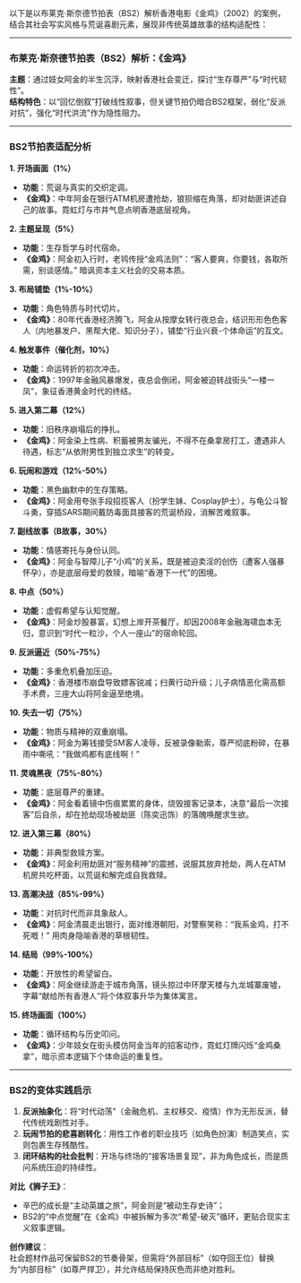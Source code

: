 以下是以布莱克·斯奈德节拍表（BS2）解析香港电影《金鸡》（2002）的案例，结合其社会写实风格与荒诞喜剧元素，展现非传统英雄故事的结构适配性：

---

### **布莱克·斯奈德节拍表（BS2）解析：《金鸡》**
**主题**：通过妓女阿金的半生沉浮，映射香港社会变迁，探讨“生存尊严”与“时代韧性”。  
**结构特色**：以“回忆倒叙”打破线性叙事，但关键节拍仍暗合BS2框架，弱化“反派对抗”，强化“时代洪流”作为隐性阻力。

---

### **BS2节拍表适配分析**
**1. 开场画面（1%）**  
- **功能**：荒诞与真实的交织定调。  
- **《金鸡》**：中年阿金在银行ATM机房遭抢劫，狼狈缩在角落，却对劫匪讲述自己的故事。霓虹灯与市井气息点明香港底层视角。

**2. 主题呈现（5%）**  
- **功能**：生存哲学与时代宿命。  
- **《金鸡》**：阿金初入行时，老鸨传授“金鸡法则”：“客人要爽，你要钱，各取所需，别谈感情。” 暗讽资本主义社会的交易本质。

**3. 布局铺垫（1%-10%）**  
- **功能**：角色特质与时代切片。  
- **《金鸡》**：80年代香港经济腾飞，阿金从按摩女转行夜总会，结识形形色色客人（内地暴发户、黑帮大佬、知识分子），铺垫“行业兴衰-个体命运”的互文。

**4. 触发事件（催化剂，10%）**  
- **功能**：命运转折的初次冲击。  
- **《金鸡》**：1997年金融风暴爆发，夜总会倒闭，阿金被迫转战街头“一楼一凤”，象征香港黄金时代的终结。

**5. 进入第二幕（12%）**  
- **功能**：旧秩序崩塌后的挣扎。  
- **《金鸡》**：阿金染上性病、积蓄被男友骗光，不得不在桑拿房打工，遭遇非人待遇，标志“从依附男性到独立求生”的转变。

**6. 玩闹和游戏（12%-50%）**  
- **功能**：黑色幽默中的生存策略。  
- **《金鸡》**：阿金用夸张手段招揽客人（扮学生妹、Cosplay护士），与龟公斗智斗勇，穿插SARS期间戴防毒面具接客的荒诞桥段，消解苦难叙事。

**7. 副线故事（B故事，30%）**  
- **功能**：情感寄托与身份认同。  
- **《金鸡》**：阿金与智障儿子“小鸡”的关系，既是被迫卖淫的创伤（遭客人强暴怀孕），亦是底层母爱的救赎，暗喻“香港下一代”的困境。

**8. 中点（50%）**  
- **功能**：虚假希望与认知觉醒。  
- **《金鸡》**：阿金炒股暴富，幻想上岸开茶餐厅，却因2008年金融海啸血本无归，意识到“时代一粒沙，个人一座山”的宿命轮回。

**9. 反派逼近（50%-75%）**  
- **功能**：多重危机叠加压迫。  
- **《金鸡》**：香港楼市崩盘导致嫖客锐减；扫黄行动升级；儿子病情恶化需高额手术费，三座大山将阿金逼至绝境。

**10. 失去一切（75%）**  
- **功能**：物质与精神的双重崩塌。  
- **《金鸡》**：阿金为筹钱接受SM客人凌辱，反被录像勒索，尊严彻底粉碎，在暴雨中嘶吼：“我做鸡都有底线啊！”

**11. 灵魂黑夜（75%-80%）**  
- **功能**：底层尊严的重建。  
- **《金鸡》**：阿金看着镜中伤痕累累的身体，烧毁接客记录本，决意“最后一次接客”后自杀，却在抢劫现场被劫匪（陈奕迅饰）的落魄唤醒求生欲。

**12. 进入第三幕（80%）**
- **功能**：非典型救赎方案。
- **《金鸡》**：阿金利用劫匪对“服务精神”的震撼，说服其放弃抢劫，两人在ATM机房共吃杯面，以荒诞和解完成自我救赎。
<!--SR:!2000-01-01,1,250!2025-03-21,4,270!2000-01-01,1,250-->

**13. 高潮决战（85%-99%）**  
- **功能**：对抗时代而非具象敌人。  
- **《金鸡》**：阿金清晨走出银行，面对维港朝阳，对警察笑称：“我系金鸡，打不死嘅！” 用肉身隐喻香港的草根韧性。

**14. 结局（99%-100%）**  
- **功能**：开放性的希望留白。  
- **《金鸡》**：阿金继续游走于城市角落，镜头掠过中环摩天楼与九龙城寨废墟，字幕“献给所有香港人”将个体叙事升华为集体寓言。

**15. 终场画面（100%）**  
- **功能**：循环结构与历史叩问。  
- **《金鸡》**：少年妓女在街头模仿阿金当年的招客动作，霓虹灯牌闪烁“金鸡桑拿”，暗示资本逻辑下个体命运的重复性。

---

### **BS2的变体实践启示**
1. **反派抽象化**：将“时代动荡”（金融危机、主权移交、疫情）作为无形反派，替代传统戏剧性对手。  
2. **玩闹节拍的悲喜剧转化**：用性工作者的职业技巧（如角色扮演）制造笑点，实则包裹生存残酷性。  
3. **闭环结构的社会批判**：开场与终场的“接客场景复现”，非为角色成长，而是质问系统压迫的持续性。  

**对比《狮子王》**：  
- 辛巴的成长是“主动英雄之旅”，阿金则是“被动生存史诗”；  
- BS2的“中点觉醒”在《金鸡》中被拆解为多次“希望-破灭”循环，更贴合现实主义叙事逻辑。  

**创作建议**：  
社会题材作品可保留BS2的节奏骨架，但需将“外部目标”（如夺回王位）替换为“内部目标”（如尊严捍卫），并允许结局保持灰色而非绝对胜利。
